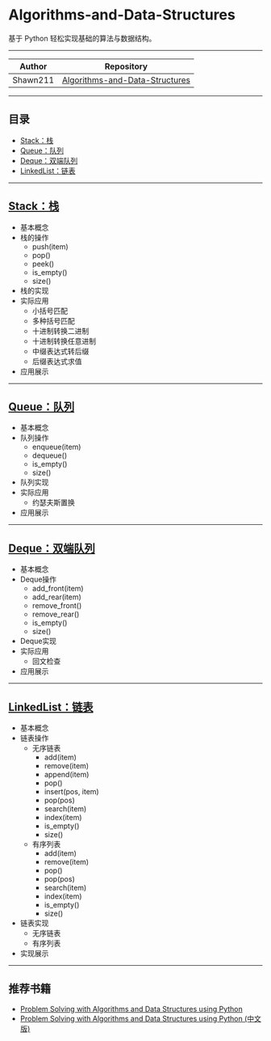Algorithms-and-Data-Structures
======
基于 Python 轻松实现基础的算法与数据结构。

******
|Author|Repository|
|:---:|:---:
|Shawn211|[Algorithms-and-Data-Structures](https://github.com/Shawn211/Algorithms-and-Data-Structures)

******
## 目录
* [Stack：栈](#Stack：栈)
* [Queue：队列](#Queue：队列)
* [Deque：双端队列](#Deque：双端队列)
* [LinkedList：链表](#LinkedList：链表)

******
[Stack：栈](Stack/README.md)
------
* 基本概念
* 栈的操作
   * push(item)
   * pop()
   * peek()
   * is_empty()
   * size()
* 栈的实现
* 实际应用
   * 小括号匹配
   * 多种括号匹配
   * 十进制转换二进制
   * 十进制转换任意进制
   * 中缀表达式转后缀
   * 后缀表达式求值
* 应用展示

******
[Queue：队列](Queue/README.md)
------
* 基本概念
* 队列操作
   * enqueue(item)
   * dequeue()
   * is_empty()
   * size()
* 队列实现
* 实际应用
   * 约瑟夫斯置换
* 应用展示

******
[Deque：双端队列](Deque/README.md)
------
* 基本概念
* Deque操作
   * add_front(item)
   * add_rear(item)
   * remove_front()
   * remove_rear()
   * is_empty()
   * size()
* Deque实现
* 实际应用
   * 回文检查
* 应用展示

******
[LinkedList：链表](LinkedList/README.md)
------
* 基本概念
* 链表操作
   * 无序链表
      * add(item)
      * remove(item)
      * append(item)
      * pop()
      * insert(pos, item)
      * pop(pos)
      * search(item)
      * index(item)
      * is_empty()
      * size()
   * 有序列表
      * add(item)
      * remove(item)
      * pop()
      * pop(pos)
      * search(item)
      * index(item)
      * is_empty()
      * size()
* 链表实现
   * 无序链表
   * 有序列表
* 实现展示

******
推荐书籍
------
* [Problem Solving with Algorithms and Data Structures using Python](http://interactivepython.org/runestone/static/pythonds/index.html)
* [Problem Solving with Algorithms and Data Structures using Python (中文版)](https://facert.gitbooks.io/python-data-structure-cn/)